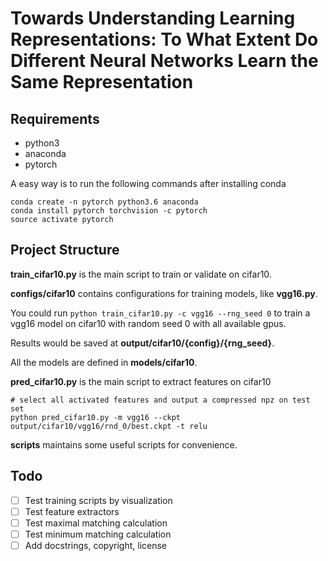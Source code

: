 # Towards Understanding Learning Representations: To What Extent Do Different Neural Networks Learn the Same Representation

## Requirements
- python3
- anaconda
- pytorch

A easy way is to run the following commands after installing conda
```
conda create -n pytorch python3.6 anaconda
conda install pytorch torchvision -c pytorch
source activate pytorch
```

## Project Structure
**train_cifar10.py** is the main script to train or validate on cifar10.

**configs/cifar10** contains configurations for training models, like **vgg16.py**.

You could run `python train_cifar10.py -c vgg16 --rng_seed 0` to train a vgg16 model on cifar10 with random seed 0 with all available gpus.

Results would be saved at **output/cifar10/{config}/{rng_seed}**.

All the models are defined in **models/cifar10**.

**pred_cifar10.py** is the main script to extract features on cifar10
```
# select all activated features and output a compressed npz on test set
python pred_cifar10.py -m vgg16 --ckpt output/cifar10/vgg16/rnd_0/best.ckpt -t relu
```

**scripts** maintains some useful scripts for convenience.

## Todo
- [ ] Test training scripts by visualization
- [ ] Test feature extractors
- [ ] Test maximal matching calculation
- [ ] Test minimum matching calculation
- [ ] Add docstrings, copyright, license
